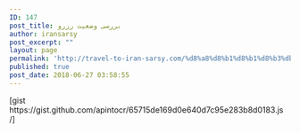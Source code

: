 ```yaml
---
ID: 147
post_title: بررسی وضعیت رزرو
author: iransarsy
post_excerpt: ""
layout: page
permalink: 'http://travel-to-iran-sarsy.com/%d8%a8%d8%b1%d8%b1%d8%b3%db%8c-%d9%88%d8%b6%d8%b9%db%8c%d8%aa-%d8%b1%d8%b2%d8%b1%d9%88/'
published: true
post_date: 2018-06-27 03:58:55
---
```

<p dir="ltr">[gist https://gist.github.com/apintocr/65715de169d0e640d7c95e283b8d0183.js /]</p>
&nbsp;